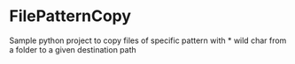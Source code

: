 # FilePatternCopy
Sample python project to copy files of specific pattern with * wild char from a folder to a given destination path
